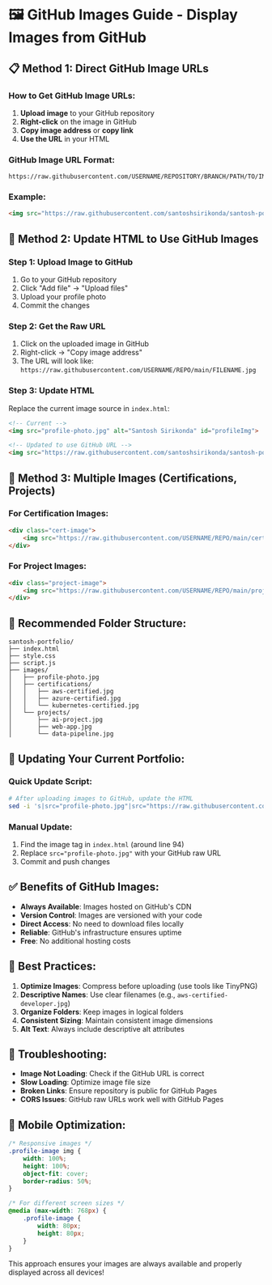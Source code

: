 # 🖼️ GitHub Images Guide - Display Images from GitHub

## 📋 **Method 1: Direct GitHub Image URLs**

### How to Get GitHub Image URLs:
1. **Upload image** to your GitHub repository
2. **Right-click** on the image in GitHub
3. **Copy image address** or **copy link**
4. **Use the URL** in your HTML

### GitHub Image URL Format:
```
https://raw.githubusercontent.com/USERNAME/REPOSITORY/BRANCH/PATH/TO/IMAGE.jpg
```

### Example:
```html
<img src="https://raw.githubusercontent.com/santoshsirikonda/santosh-portfolio/main/profile-photo.jpg" alt="Santosh Sirikonda">
```

## 🔧 **Method 2: Update HTML to Use GitHub Images**

### Step 1: Upload Image to GitHub
1. Go to your GitHub repository
2. Click "Add file" → "Upload files"
3. Upload your profile photo
4. Commit the changes

### Step 2: Get the Raw URL
1. Click on the uploaded image in GitHub
2. Right-click → "Copy image address"
3. The URL will look like: `https://raw.githubusercontent.com/USERNAME/REPO/main/FILENAME.jpg`

### Step 3: Update HTML
Replace the current image source in `index.html`:

```html
<!-- Current -->
<img src="profile-photo.jpg" alt="Santosh Sirikonda" id="profileImg">

<!-- Updated to use GitHub URL -->
<img src="https://raw.githubusercontent.com/santoshsirikonda/santosh-portfolio/main/profile-photo.jpg" alt="Santosh Sirikonda" id="profileImg">
```

## 🚀 **Method 3: Multiple Images (Certifications, Projects)**

### For Certification Images:
```html
<div class="cert-image">
    <img src="https://raw.githubusercontent.com/USERNAME/REPO/main/certifications/aws-certified.jpg" alt="AWS Certified">
</div>
```

### For Project Images:
```html
<div class="project-image">
    <img src="https://raw.githubusercontent.com/USERNAME/REPO/main/projects/ai-project.jpg" alt="AI Project">
</div>
```

## 📁 **Recommended Folder Structure:**
```
santosh-portfolio/
├── index.html
├── style.css
├── script.js
├── images/
│   ├── profile-photo.jpg
│   ├── certifications/
│   │   ├── aws-certified.jpg
│   │   ├── azure-certified.jpg
│   │   └── kubernetes-certified.jpg
│   └── projects/
│       ├── ai-project.jpg
│       ├── web-app.jpg
│       └── data-pipeline.jpg
```

## 🔄 **Updating Your Current Portfolio:**

### Quick Update Script:
```bash
# After uploading images to GitHub, update the HTML
sed -i 's|src="profile-photo.jpg"|src="https://raw.githubusercontent.com/USERNAME/REPO/main/profile-photo.jpg"|g' index.html
```

### Manual Update:
1. Find the image tag in `index.html` (around line 94)
2. Replace `src="profile-photo.jpg"` with your GitHub raw URL
3. Commit and push changes

## ✅ **Benefits of GitHub Images:**
- **Always Available**: Images hosted on GitHub's CDN
- **Version Control**: Images are versioned with your code
- **Direct Access**: No need to download files locally
- **Reliable**: GitHub's infrastructure ensures uptime
- **Free**: No additional hosting costs

## 🎯 **Best Practices:**
1. **Optimize Images**: Compress before uploading (use tools like TinyPNG)
2. **Descriptive Names**: Use clear filenames (e.g., `aws-certified-developer.jpg`)
3. **Organize Folders**: Keep images in logical folders
4. **Consistent Sizing**: Maintain consistent image dimensions
5. **Alt Text**: Always include descriptive alt attributes

## 🔧 **Troubleshooting:**
- **Image Not Loading**: Check if the GitHub URL is correct
- **Slow Loading**: Optimize image file size
- **Broken Links**: Ensure repository is public for GitHub Pages
- **CORS Issues**: GitHub raw URLs work well with GitHub Pages

## 📱 **Mobile Optimization:**
```css
/* Responsive images */
.profile-image img {
    width: 100%;
    height: 100%;
    object-fit: cover;
    border-radius: 50%;
}

/* For different screen sizes */
@media (max-width: 768px) {
    .profile-image {
        width: 80px;
        height: 80px;
    }
}
```

This approach ensures your images are always available and properly displayed across all devices!
